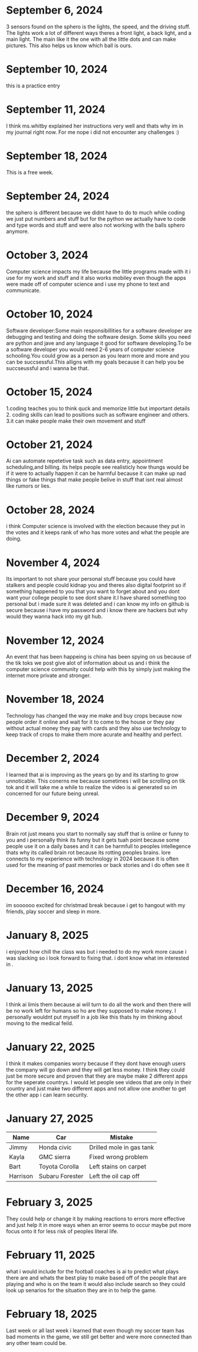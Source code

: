  # September 6, 2024
3 sensors found on the sphero is the lights, the speed, and the driving stuff.
The lights work a lot of different ways theres a front light, a back light, and a main light.
The main like it the one with all the little dots and can make pictures. 
This also helps us know which ball is ours.
# September 10, 2024
this is a practice entry
# September 11, 2024
I think ms.whitby explained her instructions very well and thats why im in my journal right now. 
For me nope i did not encounter any challenges :)
# September 18, 2024
This is a free week.
# September 24, 2024
the sphero is different because we didnt have to do to much while coding we just put 
numbers and stuff but for the python we actually have to code and type words and stuff and 
were also not working with the balls sphero anymore.
# October 3, 2024
Computer science impacts my life because the little programs made with it i use for my work 
and stuff and it also works mobiley even though the apps were made off of computer science
and i use my phone to text and communicate.
# October 10, 2024
Software developer:Some main responsibillities for a software developer are debugging and testing and doing the software design.
Some skills you need are python and jave and any language it good for software developing.To be a software developer you
would need 2-6 years of computer science schooling.You could grow as a person as you learn more and more and 
you can be succsessful.This alligns with my goals because it can help you be succseussful and i wanna be that.
# October 15, 2024
1.coding teaches you to think quck and memorize little but important details
2. coding skills can lead to positions such as software engineer and others.
3.it can make people make their own movement and stuff
# October 21, 2024
Ai can automate repetetive task such as data entry, appointment scheduling,and billing.
its helps people see realisticly how thungs would be if it were to actually happen
it can be harmful because it can make up nad things or fake things that make people belive in 
stuff that isnt real almost like rumors or lies.
# October 28, 2024
i think Computer science is involved with the election because they put in the votes and it keeps rank
of who has more votes and what the people are doing.
# November 4, 2024
Its important to not share your personal stuff because you could have stalkers and people could kidnap you and 
theres also digital footprint so if something happened to you that you want to forget about and you dont want your
college people to see dont share it.I have shared something too personal but i made sure it was deleted and i can know my info
on github is secure because i have my password and i know there are hackers but why would they wanna hack into my git hub.
# November 12, 2024
An event that has been happeing is china has been spying on us because of the tik toks we post give alot of information about us and
i think the computer science community could help with this by simply just making the internet more private and stronger.
# November 18, 2024
Technology has changed the way me make and buy crops because now people order it online and wait for it to come to the house or 
they pay without actual money they pay with cards and they also use technology to keep track of crops to make them more acurate
and healthy and perfect.
# December 2, 2024
I learned that ai is improving as the years go by and its starting to grow unnoticable. This conerns me because sometimes i will
be scrolling on tik tok and it will take me a while to realize the video is ai generated so im concerned for our future being unreal.
# December 9, 2024
Brain rot just means you start to normally say stuff that is online or funny to you and i personally think its funny but it gets 
tuah point because some people use it on a daily bases and it can be harmfull to peoples intellegence thats why its called brain 
rot because its rotting peoples brains. lore connects to my experience with technology in 2024 because it is often used for 
the meaning of past memories or back stories and i do often see it
# December 16, 2024
im soooooo excited for christmad break because i get to hangout with my friends, play soccer 
and sleep in more.
# January 8, 2025
i enjoyed how chill the class was but i needed to do my work more cause i was slacking so i look forward to 
fixing that. i dont know what im interested in .
# January 13, 2025
I think ai limis them because ai will turn to do all the work and then there will be no work left for humans so ho are
they supposed to make money. I personally wouldnt put myself in a job like this thats hy im thinking about moving to the medical feild.
# January 22, 2025
I think it makes companies worry because if they dont have enough users the company will go down and they will get less money.
I think they could just be more secure and proven that they are maybe make 2 different apps for the seperate countrys.
I would let people see videos that are only in their country and just make two different apps and not allow one another 
to get the other app i can learn security.
# January 27, 2025
Name	  |Car	           |Mistake                  |
--------|----------------|------------------------ |
Jimmy	  |	Honda civic    | Drilled mole in gas tank|
Kayla  	|	GMC sierra     | Fixed wrong problem     |
Bart	  |	Toyota Corolla | Left stains on carpet   |
Harrison|	Subaru Forester| Left the oil cap off    |
# February 3, 2025
They could help or change it by making reactions to errors more effective and just help it in more ways when an error seems to occur maybe put more focus onto it for less risk of peoples literal life.
# February 11, 2025
what i would include for the football coaches is ai to predict what plays there are and whats the best play to make based off of the people that are playing and who is on the team
it would also include search so they could look up senarios for the situation they are in to help the game.
# February 18, 2025
Last week or all last week i learned that even though my soccer team has bad moments in the game, we still get better and were more connected than any other team could be.
